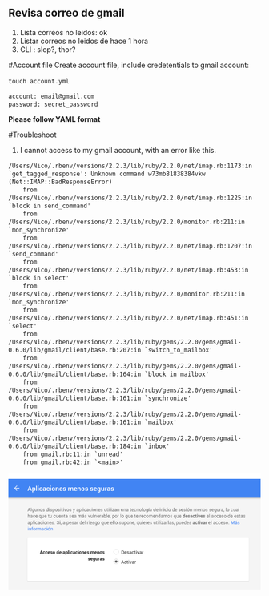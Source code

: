 ## Revisa correo de gmail

1. Lista correos no leidos: ok
2. Listar correos no leidos de hace 1 hora
3. CLI : slop?, thor?




#Account file
Create account file, include credetentials to gmail account:

`touch account.yml`

```
account: email@gmail.com
password: secret_password
```
**Please follow YAML format**

#Troubleshoot

1. I cannot access to my gmail account, with an error like this.


```
/Users/Nico/.rbenv/versions/2.2.3/lib/ruby/2.2.0/net/imap.rb:1173:in `get_tagged_response': Unknown command w73mb81838384vkw (Net::IMAP::BadResponseError)
	from /Users/Nico/.rbenv/versions/2.2.3/lib/ruby/2.2.0/net/imap.rb:1225:in `block in send_command'
	from /Users/Nico/.rbenv/versions/2.2.3/lib/ruby/2.2.0/monitor.rb:211:in `mon_synchronize'
	from /Users/Nico/.rbenv/versions/2.2.3/lib/ruby/2.2.0/net/imap.rb:1207:in `send_command'
	from /Users/Nico/.rbenv/versions/2.2.3/lib/ruby/2.2.0/net/imap.rb:453:in `block in select'
	from /Users/Nico/.rbenv/versions/2.2.3/lib/ruby/2.2.0/monitor.rb:211:in `mon_synchronize'
	from /Users/Nico/.rbenv/versions/2.2.3/lib/ruby/2.2.0/net/imap.rb:451:in `select'
	from /Users/Nico/.rbenv/versions/2.2.3/lib/ruby/gems/2.2.0/gems/gmail-0.6.0/lib/gmail/client/base.rb:207:in `switch_to_mailbox'
	from /Users/Nico/.rbenv/versions/2.2.3/lib/ruby/gems/2.2.0/gems/gmail-0.6.0/lib/gmail/client/base.rb:164:in `block in mailbox'
	from /Users/Nico/.rbenv/versions/2.2.3/lib/ruby/gems/2.2.0/gems/gmail-0.6.0/lib/gmail/client/base.rb:161:in `synchronize'
	from /Users/Nico/.rbenv/versions/2.2.3/lib/ruby/gems/2.2.0/gems/gmail-0.6.0/lib/gmail/client/base.rb:161:in `mailbox'
	from /Users/Nico/.rbenv/versions/2.2.3/lib/ruby/gems/2.2.0/gems/gmail-0.6.0/lib/gmail/client/base.rb:184:in `inbox'
	from gmail.rb:11:in `unread'
	from gmail.rb:42:in `<main>'
  ```

  ![Alt text](img/gmail_setting.png)
